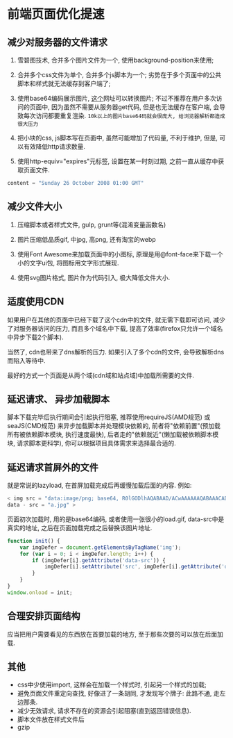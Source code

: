 # 前端页面优化提速

## 减少对服务器的文件请求

1. 雪碧图技术, 合并多个图片文件为一个, 使用background-position来使用; 

2. 合并多个css文件为单个, 合并多个js脚本为一个; 劣势在于多个页面中的公共脚本和样式就无法缓存到客户端了; 

3. 使用base64编码展示图片, [这个](https://varvy.com/tools/base64/)网址可以转换图片; 不过不推荐在用户多次访问的页面中, 因为虽然不需要从服务器get代码, 但是也无法缓存在客户端, 会导致每次访问都要重复渲染. `10k以上的图片base64码就会很庞大, 给浏览器解析都造成很大压力` 

4. 把小块的css, js脚本写在页面中, 虽然可能增加了代码量, 不利于维护, 但是, 可以有效降低http请求数量. 

5. 使用http-equiv="expires"元标签, 设置在某一时刻过期, 之前一直从缓存中获取页面文件. 

``` js
content = "Sunday 26 October 2008 01:00 GMT"
```

## 减少文件大小

1. 压缩脚本或者样式文件, gulp, grunt等(混淆变量函数名)

2. 图片压缩低品质gif, 中jpg, 高png, 还有淘宝的webp

3. 使用Font Awesome来加载页面中的小图标, 原理是用@font-face来下载一个小的文字ui包, 将图标用文字形式展现. 

4. 使用svg图片格式, 图片作为代码引入, 极大降低文件大小. 

## 适度使用CDN

如果用户在其他的页面中已经下载了这个cdn中的文件, 就无需下载即可访问, 减少了对服务器访问的压力, 而且多个域名中下载, 提高了效率(firefox只允许一个域名中异步下载2个脚本). 

当然了, cdn也带来了dns解析的压力. 如果引入了多个cdn的文件, 会导致解析dns而陷入等待中. 

最好的方式一个页面是从两个域(cdn域和站点域)中加载所需要的文件. 

## 延迟请求、 异步加载脚本

脚本下载完毕后执行期间会引起执行阻塞, 推荐使用requireJS(AMD规范) 或 seaJS(CMD规范) 来异步加载脚本并处理模块依赖的, 前者将"依赖前置"(预加载所有被依赖脚本模块, 执行速度最快), 后者走的"依赖就近"(懒加载被依赖脚本模块, 请求脚本更科学), 你可以根据项目具体需求来选择最合适的. 

## 延迟请求首屏外的文件

就是常说的lazyload, 在首屏加载完成后再缓慢加载后面的内容. 例如: 

``` js
< img src = "data:image/png; base64, R0lGODlhAQABAAD/ACwAAAAAAQABAAACADs="
data - src = "a.jpg" >
```

页面初次加载时, 用的是base64编码, 或者使用一张很小的load.gif, data-src中是真实的地址, 之后在页面加载完成之后替换该图片地址. 

``` js
function init() {
    var imgDefer = document.getElementsByTagName('img');
    for (var i = 0; i < imgDefer.length; i++) {
        if (imgDefer[i].getAttribute('data-src')) {
            imgDefer[i].setAttribute('src', imgDefer[i].getAttribute('data-src'));
        }
    }
}
window.onload = init;
```

## 合理安排页面结构

应当把用户需要看见的东西放在首要加载的地方, 至于那些次要的可以放在后面加载. 

## 其他

* css中少使用import, 这样会在加载一个样式时, 引起另一个样式的加载; 
* 避免页面文件重定向查找, 好像进了一条胡同, 才发现写个牌子: 此路不通, 走左边那条. 
* 减少无效请求, 请求不存在的资源会引起阻塞(直到返回错误信息). 
* 脚本文件放在样式文件后
* gzip

